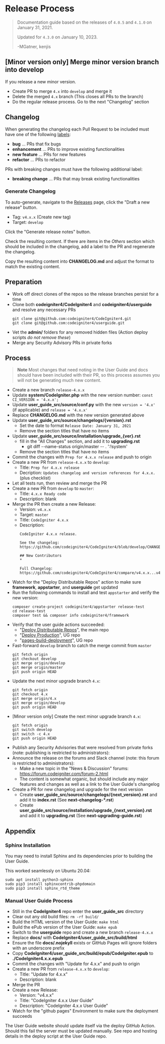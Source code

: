 # Release Process

> Documentation guide based on the releases of `4.0.5` and `4.1.0` on January 31, 2021.
>
> Updated for `4.3.0` on January 10, 2023.
>
> -MGatner, kenjis

## [Minor version only] Merge minor version branch into develop

If you release a new minor version.

* Create PR to merge `4.x` into `develop` and merge it
* Delete the merged `4.x` branch (This closes all PRs to the branch)
* Do the regular release process. Go to the next "Changelog" section

## Changelog

When generating the changelog each Pull Request to be included must have one of
the following [labels](https://github.com/codeigniter4/CodeIgniter4/labels):
- **bug** ... PRs that fix bugs
- **enhancement** ... PRs to improve existing functionalities
- **new feature** ... PRs for new features
- **refactor** ... PRs to refactor

PRs with breaking changes must have the following additional label:
- **breaking change** ... PRs that may break existing functionalities

### Generate Changelog

To auto-generate, navigate to the
[Releases](https://github.com/codeigniter4/CodeIgniter4/releases) page,
click the "Draft a new release" button.

* Tag: `v4.x.x` (Create new tag)
* Target: `develop`

Click the "Generate release notes" button.

Check the resulting content. If there are items in the *Others* section which
should be included in the changelog, add a label to the PR and regenerate
the changelog.

Copy the resulting content into **CHANGELOG.md** and adjust the format to match
the existing content.

## Preparation

* Work off direct clones of the repos so the release branches persist for a time
* Clone both **codeigniter4/CodeIgniter4** and **codeigniter4/userguide** and
  resolve any necessary PRs
    ```console
    git clone git@github.com:codeigniter4/CodeIgniter4.git
    git clone git@github.com:codeigniter4/userguide.git
    ```
* Vet the **admin/** folders for any removed hidden files (Action deploy scripts
  *do not remove these*)
* Merge any Security Advisory PRs in private forks

## Process

> **Note** Most changes that need noting in the User Guide and docs should have
> been included with their PR, so this process assumes you will not be
> generating much new content.

* Create a new branch `release-4.x.x`
* Update **system/CodeIgniter.php** with the new version number:
  `const CI_VERSION = '4.x.x';`
* Update **user_guide_src/source/conf.py** with the new `version = '4.x'` (if applicable)
  and `release = '4.x.x'`
* Replace **CHANGELOG.md** with the new version generated above
* Update **user_guide_src/source/changelogs/{version}.rst**
  * Set the date to format `Release Date: January 31, 2021`
  * Remove the section titles that have no items
* Update **user_guide_src/source/installation/upgrade_{ver}.rst**
  * fill in the "All Changes" section, and add it to **upgrading.rst**
    * git diff --name-status origin/master -- . ':!system'
  * Remove the section titles that have no items
* Commit the changes with `Prep for 4.x.x release` and push to origin
* Create a new PR from `release-4.x.x` to `develop`:
  * Title: `Prep for 4.x.x release`
  * Decription: `Updates changelog and version references for 4.x.x.` (plus checklist)
* Let all tests run, then review and merge the PR
* Create a new PR from `develop` to `master`:
  * Title: `4.x.x Ready code`
  * Description: blank
* Merge the PR then create a new Release:
  * Version: `v4.x.x`
  * Target: `master`
  * Title: `CodeIgniter 4.x.x`
  * Description:
    ```
    CodeIgniter 4.x.x release.

    See the changelog: https://github.com/codeigniter4/CodeIgniter4/blob/develop/CHANGELOG.md

    ## New Contributors
    *

    Full Changelog: https://github.com/codeigniter4/CodeIgniter4/compare/v4.x.x...v4.x.x
    ```
* Watch for the "Deploy Distributable Repos" action to make sure **framework**,
  **appstarter**, and **userguide** get updated
* Run the following commands to install and test `appstarter` and verify the new
  version:
    ```console
    composer create-project codeigniter4/appstarter release-test
    cd release-test
    composer test && composer info codeigniter4/framework
    ```
* Verify that the user guide actions succeeded:
  * "[Deploy Distributable Repos](https://github.com/codeigniter4/CodeIgniter4/actions/workflows/deploy-distributables.yml)", the main repo
  * "[Deploy Production](https://github.com/codeigniter4/userguide/actions/workflows/deploy.yml)", UG repo
  * "[pages-build-deployment](https://github.com/codeigniter4/userguide/actions/workflows/pages/pages-build-deployment)", UG repo
* Fast-forward `develop` branch to catch the merge commit from `master`
    ```console
    git fetch origin
    git checkout develop
    git merge origin/develop
    git merge origin/master
    git push origin HEAD
    ```
* Update the next minor upgrade branch `4.x`:
    ```console
    git fetch origin
    git checkout 4.x
    git merge origin/4.x
    git merge origin/develop
    git push origin HEAD
    ```
* [Minor version only] Create the next minor upgrade branch `4.x`:
    ```console
    git fetch origin
    git switch develop
    git switch -c 4.x
    git push origin HEAD
    ```
* Publish any Security Advisories that were resolved from private forks
  (note: publishing is restricted to administrators):
* Announce the release on the forums and Slack channel
  (note: this forum is restricted to administrators):
  * Make a new topic in the "News & Discussion" forums:
    https://forum.codeigniter.com/forum-2.html
  * The content is somewhat organic, but should include any major features and
    changes as well as a link to the User Guide's changelog
* Create a PR for new changelog and upgrade for the next version
  * Create **user_guide_src/source/changelogs/{next_version}.rst** and add it to
    **index.rst** (See **next-changelog-*.rst**)
  * Create **user_guide_src/source/installation/upgrade_{next_version}.rst** and add it to
    **upgrading.rst** (See **next-upgrading-guide.rst**)

## Appendix

### Sphinx Installation

You may need to install Sphinx and its dependencies prior to building the User
Guide.

This worked seamlessly on Ubuntu 20.04:
```console
sudo apt install python3-sphinx
sudo pip3 install sphinxcontrib-phpdomain
sudo pip3 install sphinx_rtd_theme
```

### Manual User Guide Process

* Still in the **CodeIgniter4** repo enter the **user_guide_src** directory
* Clear out any old build files: `rm -rf build/`
* Build the HTML version of the User Guide: `make html`
* Build the ePub version of the User Guide: `make epub`
* Switch to the **userguide** repo and create a new branch `release-4.x.x`
* Replace **docs/** with **CodeIgniter4/user_guide_src/build/html**
* Ensure the file **docs/.nojekyll** exists or GitHub Pages will ignore folders
  with an underscore prefix
* Copy **CodeIgniter4/user_guide_src/build/epub/CodeIgniter.epub** to
  **./CodeIgniter4.x.x.epub**
* Commit the changes with "Update for 4.x.x" and push to origin
* Create a new PR from `release-4.x.x` to `develop`:
  * Title: "Update for 4.x.x"
  * Description: blank
* Merge the PR
* Create a new Release:
  * Version: "v4.x.x"
  * Title: "CodeIgniter 4.x.x User Guide"
  * Description: "CodeIgniter 4.x.x User Guide"
* Watch for the "github pages" Environment to make sure the deployment succeeds

The User Guide website should update itself via the deploy GitHub Action. Should
this fail the server must be updated manually. See repo and hosting details in
the deploy script at the User Guide repo.
